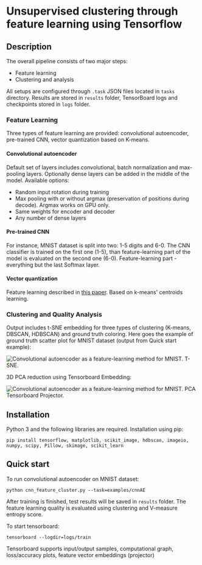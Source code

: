 # Unsupervised clustering through feature learning using Tensorflow

## Description
The overall pipeline consists of two major steps: 
* Feature learning
* Clustering and analysis

All setups are configured through `.task` JSON files located in `tasks` directory. Results are stored in `results` folder,
TensorBoard logs and checkpoints stored in `logs` folder.

### Feature Learning
Three types of feature learning are provided: convolutional autoencoder, pre-trained CNN, vector quantization based on K-means.
#### Convolutional autoencoder
Default set of layers includes convolutional, batch normalization and max-pooling layers. Optionally dense layers can be
added in the middle of the model.
Available options:
* Random input rotation during training
* Max pooling with or without argmax (preservation of positions during decode). Argmax works on GPU only.
* Same weights for encoder and decoder
* Any number of dense layers

#### Pre-trained CNN
For instance, MNIST dataset is split into two: 1-5 digits and 6-0.
The CNN classifier is trained on the first one (1-5), than feature-learning part of the model
is evaluated on the second one (6-0). Feature-learning part - everything but the last Softmax layer.

#### Vector quantization
Feature learning described in [this paper](https://www-cs.stanford.edu/~acoates/papers/coatesng_nntot2012.pdf). Based on k-means' centroids learning.

### Clustering and Quality Analysis
Output includes t-SNE embedding for three types of clustering (K-means, DBSCAN, HDBSCAN) and ground truth coloring.
Here goes the example of ground truth scatter plot for MNIST dataset (output from Quick start example):

![Convolutional autoencoder as a feature-learning method for MNIST. T-SNE.](https://user-images.githubusercontent.com/15197972/40033814-038b7dbc-57c8-11e8-9fc8-067773be58f9.png)

3D PCA reduction using Tensorboard Embedding:

![Convolutional autoencoder as a feature-learning method for MNIST. PCA Tensorboard Projector.](https://user-images.githubusercontent.com/15197972/39952082-b1b0ae9c-555e-11e8-8b2f-a2858aed1091.png)


## Installation
Python 3 and the following libraries are required. Installation using pip:
```commandline
pip install tensorflow, matplotlib, scikit_image, hdbscan, imageio, numpy, scipy, Pillow, skimage, scikit_learn
```



## Quick start
To run convolutional autoencoder on MNIST dataset:
```commandline
python cnn_feature_cluster.py --task=examples/cnnAE
```

After training is finished, test results will be saved in `results` folder. The feature learning quality is evaluated using clustering
and V-measure entropy score. 

To start tensorboard:
```commandline
tensorboard --logdir=logs/train
``` 
Tensorboard supports input/output samples, computational graph, loss/accuracy plots, feature vector embeddings (projector) 
